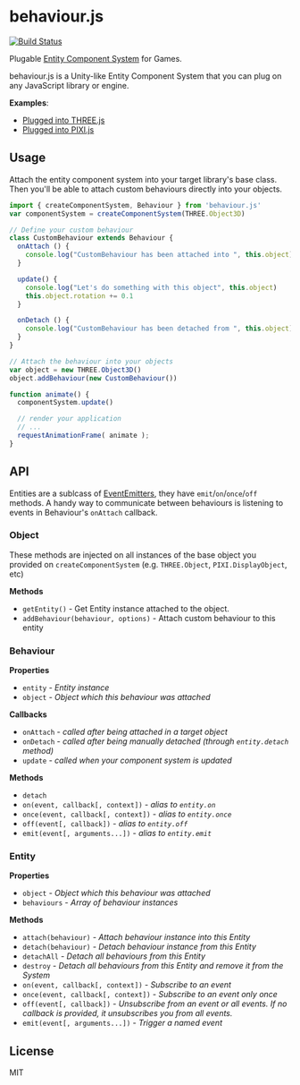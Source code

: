 behaviour.js
===

[![Build Status](https://secure.travis-ci.org/gamestdio/behaviour.js.png?branch=master)](http://travis-ci.org/gamestdio/behaviour.js)

Plugable [Entity Component System](https://en.wikipedia.org/wiki/Entity_component_system) for Games.

behaviour.js is a Unity-like Entity Component System that you can plug on any
JavaScript library or engine.

**Examples**:

- [Plugged into THREE.js](http://gamestdio.github.io/behaviour.js/three.html)
- [Plugged into PIXI.js](http://gamestdio.github.io/behaviour.js/pixi.html)

Usage
---

Attach the entity component system into your target library's base class. Then
you'll be able to attach custom behaviours directly into your objects.

```javascript
import { createComponentSystem, Behaviour } from 'behaviour.js'
var componentSystem = createComponentSystem(THREE.Object3D)

// Define your custom behaviour
class CustomBehaviour extends Behaviour {
  onAttach () {
    console.log("CustomBehaviour has been attached into ", this.object)
  }

  update() {
    console.log("Let's do something with this object", this.object)
    this.object.rotation += 0.1
  }

  onDetach () {
    console.log("CustomBehaviour has been detached from ", this.object)
  }
}

// Attach the behaviour into your objects
var object = new THREE.Object3D()
object.addBehaviour(new CustomBehaviour())

function animate() {
  componentSystem.update()

  // render your application
  // ...
  requestAnimationFrame( animate );
}
```

API
---

Entities are a sublcass of
[EventEmitters](https://github.com/scottcorgan/tiny-emitter#instance-methods),
they have `emit`/`on`/`once`/`off` methods. A handy way to communicate
between behaviours is listening to events in Behaviour's `onAttach`
callback.

### Object

These methods are injected on all instances of the base object you provided on
`createComponentSystem` (e.g. `THREE.Object`, `PIXI.DisplayObject`, etc)

**Methods**

- `getEntity()` - Get Entity instance attached to the object.
- `addBehaviour(behaviour, options)` - Attach custom behaviour to this entity

### Behaviour

**Properties**

- `entity` - *Entity instance*
- `object` - *Object which this behaviour was attached*

**Callbacks**

- `onAttach` - *called after being attached in a target object*
- `onDetach` - *called after being manually detached (through `entity.detach` method)*
- `update` - *called when your component system is updated*

**Methods**

- `detach`
- `on(event, callback[, context])` - *alias to `entity.on`*
- `once(event, callback[, context])` - *alias to `entity.once`*
- `off(event[, callback])` - *alias to `entity.off`*
- `emit(event[, arguments...])` - *alias to `entity.emit`*

### Entity

**Properties**

- `object` - *Object which this behaviour was attached*
- `behaviours` - *Array of behaviour instances*

**Methods**

- `attach(behaviour)` - *Attach behaviour instance into this Entity*
- `detach(behaviour)` - *Detach behaviour instance from this Entity*
- `detachAll` - *Detach all behaviours from this Entity*
- `destroy` - *Detach all behaviours from this Entity and remove it from the System*
- `on(event, callback[, context])` - *Subscribe to an event*
- `once(event, callback[, context])` - *Subscribe to an event only once*
- `off(event[, callback])` - *Unsubscribe from an event or all events. If no callback is provided, it unsubscribes you from all events.*
- `emit(event[, arguments...])` - *Trigger a named event*

License
---

MIT
